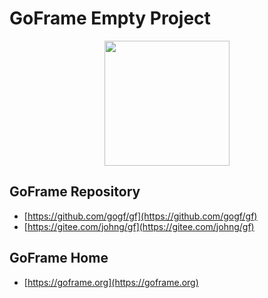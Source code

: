 # GoFrame Empty Project
<div align=center>
    <img src="https://goframe.org/cover.png" width="200"/>
</div>

## GoFrame Repository
* [https://github.com/gogf/gf](https://github.com/gogf/gf)
* [https://gitee.com/johng/gf](https://gitee.com/johng/gf)

## GoFrame Home
* [https://goframe.org](https://goframe.org)
